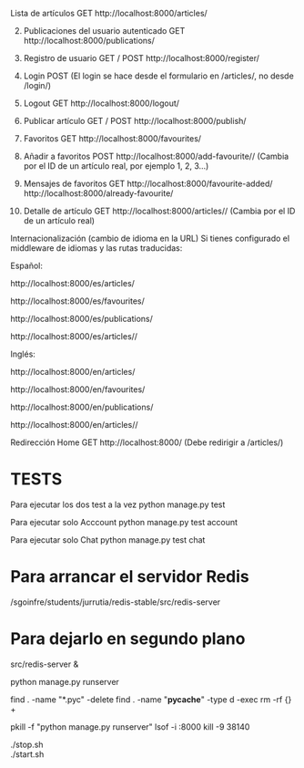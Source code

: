  Lista de artículos
GET
http://localhost:8000/articles/

2. Publicaciones del usuario autenticado
GET
http://localhost:8000/publications/

3. Registro de usuario
GET / POST
http://localhost:8000/register/

4. Login
POST
(El login se hace desde el formulario en /articles/, no desde /login/)

5. Logout
GET
http://localhost:8000/logout/

6. Publicar artículo
GET / POST
http://localhost:8000/publish/

7. Favoritos
GET
http://localhost:8000/favourites/

8. Añadir a favoritos
POST
http://localhost:8000/add-favourite/<pk>/
(Cambia <pk> por el ID de un artículo real, por ejemplo 1, 2, 3...)

9. Mensajes de favoritos
GET
http://localhost:8000/favourite-added/
http://localhost:8000/already-favourite/

10. Detalle de artículo
GET
http://localhost:8000/articles/<pk>/
(Cambia <pk> por el ID de un artículo real)

Internacionalización (cambio de idioma en la URL)
Si tienes configurado el middleware de idiomas y las rutas traducidas:

Español:

http://localhost:8000/es/articles/

http://localhost:8000/es/favourites/

http://localhost:8000/es/publications/

http://localhost:8000/es/articles/<pk>/

Inglés:

http://localhost:8000/en/articles/

http://localhost:8000/en/favourites/

http://localhost:8000/en/publications/

http://localhost:8000/en/articles/<pk>/

Redirección Home
GET
http://localhost:8000/
(Debe redirigir a /articles/)



# TESTS

Para ejecutar los dos test a la vez
python manage.py test

Para ejecutar solo Acccount
python manage.py test account


Para ejecutar solo Chat
python manage.py test chat












# Para arrancar el servidor Redis
/sgoinfre/students/jurrutia/redis-stable/src/redis-server

# Para dejarlo en segundo plano
src/redis-server &


python manage.py runserver



find . -name "*.pyc" -delete
find . -name "__pycache__" -type d -exec rm -rf {} +

 
pkill -f "python manage.py runserver"
lsof -i :8000
kill -9 38140


./stop.sh       
./start.sh
